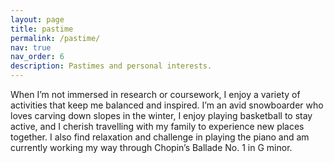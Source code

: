 ```yaml
---
layout: page
title: pastime
permalink: /pastime/
nav: true
nav_order: 6
description: Pastimes and personal interests.
---
```


When I’m not immersed in research or coursework, I enjoy a variety of activities that keep me balanced and inspired. I’m an avid snowboarder who loves carving down slopes in the winter, I enjoy playing basketball to stay active, and I cherish travelling with my family to experience new places together. I also find relaxation and challenge in playing the piano and am currently working my way through Chopin’s Ballade No. 1 in G minor.

